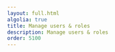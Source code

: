 ```yaml
---
layout: full.html
algolia: true
title: Manage users & roles
description: Manage users & roles
order: 5100
---
```

